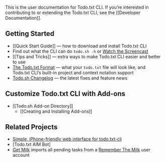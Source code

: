 This is the user documentation for Todo.txt CLI. If you’re interested in contributing to or extending the Todo.txt CLI, see the [[Developer Documentation]].

## Getting Started

- [[Quick Start Guide]] — how to download and install Todo.txt CLI
- Find out what the CLI can do `todo.sh -h` or [Watch the Screencast]
- [[Tips and Tricks]] — extra ways to make Todo.txt CLI easier and better to use
- [The Todo.txt Format] — what your `todo.txt` file will look like, and Todo.txt CLI’s built-in project and context notation support
- [Todo.sh Changelog] — the latest fixes and feature news

## Customize Todo.txt CLI with Add-ons

- [[Todo.sh Add-on Directory]]
  - [[Creating and Installing Add-ons]]

## Related Projects
- [Simple, iPhone-friendly web interface for todo.txt-cli]
- [Todo.txt AIM Bot]
- [Get Milk] imports all pending tasks from a [Remember The Milk] user account

[Watch the Screencast]: http://vimeo.com/3263629
[The Todo.txt Format]: https://github.com/todotxt/todo.txt
[Simple, iPhone-friendly web interface for todo.txt-cli]: http://github.com/smajda/todo.txt-web/tree/master
[Get Milk]: http://github.com/jdevera/get-milk/
[Remember The Milk]: http://www.rememberthemilk.com/
[Todo.sh Changelog]: https://github.com/todotxt/todo.txt-cli/blob/master/CHANGELOG.md
